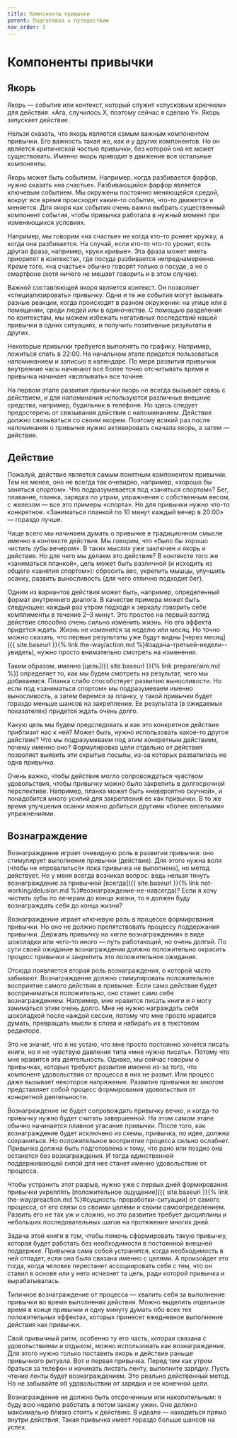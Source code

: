 ```yaml
---
title: Компоненты привычки
parent: Подготовка к путешествию
nav_order: 3
---
```


# Компоненты привычки

## Якорь

Якорь — событие или контекст, который служит «спусковым крючком» для
действия. «Ага, случилось X, поэтому сейчас я сделаю Y». Якорь
запускает действие.

Нельзя сказать, что якорь является самым важным компонентом
привычки. Его важность такая же, как и у других компонентов. Но он
является критической частью привычки, без которой она не может
существовать. Именно якорь приводит в движение все остальные
компоненты.

Якорь может быть событием. Например, когда разбивается фарфор, нужно
сказать «на счастье». Разбивающийся фарфор является ключевым
событием. Мы окружены постоянно меняющейся средой, вокруг все время
происходят какие-то события, что-то движется и меняется. Для якоря как
события очень важно выбрать существенный компонент события, чтобы
привычка работала в нужный момент при изменяющихся условиях.

Например, мы говорим «на счастье» не когда кто-то роняет кружку, а
когда она разбивается. На случай, если кто-то что-то уронит, есть
другая фраза, например, «руки кривые». Эта фраза может иметь приоритет
в контекстах, где посуда разбивается непреднамеренно. Кроме того, «на
счастье» обычно говорят только о посуде, а не о смартфоне (хотя ничего
не мешает говорить и в этом случае).

Важной составляющей якоря является контекст. Он позволяет
«специализировать» привычку. Одни и те же события могут вызывать
разные реакции, когда происходят в разном окружении: на улице или в
помещении, среди людей или в одиночестве. С помощью разделения по
контекстам, мы можем избежать негативных последствий нашей привычки в
одних ситуациях, и получить позитивные результаты в других.

Некоторые привычки требуется выполнять по графику. Например, ложиться
спать в 22:00. На начальном этапе придется пользоваться напоминанием и
записью в календаре. По мере развития привычки внутренние часы
начинают все более точно отсчитывать время и привычка начинает
«всплывать» все точнее.

На первом этапе развития привычки якорь не всегда вызывает связь с
действием, и для напоминания используются различные внешние средства,
например, будильник в телефоне. Но здесь следует предостеречь от
связывания действия с напоминанием. Действие должно связываться со
своим якорем. Поэтому всякий раз после напоминания о привычке нужно
активировать сначала якорь, а затем — действие.

## Действие

Пожалуй, действие является самым понятным компонентом привычки. Тем не
менее, оно не всегда так очевидно, например, «хорошо бы заняться
спортом». Что подразумевается под «заняться спортом»? Бег, плавание,
планка, зарядка по утрам, упражнения с собственным весом, с железом —
все это примеры «спорта». Но для привычки нужно что-то
конкретное. «Заниматься планкой по 10 минут каждый вечер в 20:00» —
гораздо лучше.

Чаще всего мы начинаем думать о привычке в традиционном смысле именно
в контексте действия. Мы говорим, что «было бы хорошо чистить зубы
вечером». В таких мыслях уже заключен и якорь и действие. Но для чего
мы делаем это действие? В контексте того же «заниматься планкой», цель
может быть различной (и исходить из общего «занятия спортом»):
сбросить вес, укрепить мышцы, улучшить осанку, развить выносливость
(для чего отлично подходит бег).

Одним из вариантов действия может быть, например, определенный формат
внутреннего диалога. В качестве примера может быть следующее: каждый
раз утром подходя к зеркалу говорить себе комплименты в течение 2–3
минут. Это простое на первый взгляд действие способно очень сильно
изменить жизнь. Но его эффекта придется ждать. Жизнь не изменится за
неделю или месяц. Но точно можно сказать, что первые результаты уже
будут видны [через месяц]({{ site.baseurl }}{% link the-way/action.md
%}#задача-третьей-недели--увидеть), нужно просто внимательно смотреть
на изменения.

Таким образом, именно [цель]({{ site.baseurl }}{% link prepare/aim.md
%}) определяет то, как мы будем смотреть на результат, чего мы
добиваемся. Планка слабо способствует развитию выносливости. Но если
под «заниматься спортом» мы подразумеваем именно выносливость, а затем
беремся за планку, у такой привычки будет гораздо меньше шансов на
закрепление. Ее результата (в ожидаемых показателях) придется ждать
очень долго.

Какую цель мы будем предследовать и как это конкретное действие
приблизит нас к ней? Может быть, нужно использовать какое-то другое
действие? Что мы подразумеваем под этим конкретным действием, почему
именно оно? Формулировка цели отдельно от действия позволяет выявить
эти скрытые посылы, из-за которых развалилась не одна привычка.

Очень важно, чтобы действие могло сопровождаться чувством
удовольствия, чтобы привычку можно было закрепить в долгосрочной
перспективе. Например, планка может быть «невероятно скучной», и
понадобится много усилий для закрепления ее как привычки. В то же
время улучшения осанки можно добиться другими «более веселыми»
упражнениями.

## Вознаграждение

Вознаграждение играет очевидную роль в развитии привычки: оно
стимулирует выполнение привычки (действие). Для этого нужна воля
(чтобы не «провалиться» пока привычка не выполнена), но метод
действует. Но у меня всегда возникал вопрос: ведь нельзя тянуть
вознаграждение за привычкой [всегда]({{ site.baseurl }}{% link
not-working/delusion.md %}#вознаграждение-не-навсегда)? Если я хочу
чистить зубы по вечерам до конца жизни, то я должен буду вознаграждать
себя до конца жизни?

Вознаграждение играет ключевую роль в процессе формирования
привычки. Но оно не должно препятствовать процессу поддержания
привычки. Держать привычку на «игле вознаграждения» в виде шоколадки
или чего-то иного — путь работающий, но очень долгий. По сути своей
ожидание вознаграждения должно положительно окрасить процесс привычки
и закрепить это положительное ожидание.

Отсюда появляется вторая роль вознаграждения, о которой часто
забывают. Вознаграждение должно стимулировать положительное восприятие
самого действия в привычке. Если само действие будет восприниматься
положительно, оно станет само себе вознаграждением. Например, мне
нравится писать книги и я могу заниматься этим очень долго. Мне не
нужно награждать себя шоколадкой после каждой сессии, потому что мне
просто нравится думать, превращать мысли в слова и набирать их в
текстовом редакторе.

Это не значит, что я не устаю, что мне просто постоянно хочется писать
книги, но я не чувствую давления типа «мне нужно писать». Потому что
мне нравится эта деятельность. Однако, мы сейчас говорим о привычках,
которые требуют развития именно из-за того, что компонент удовольствия
от процесса в них не развит. Или процесс даже вызывает некоторое
напряжение. Развитие привычки во многом представляет собой процесс
формирования удовольствия от конкретной деятельности.

Вознаграждение не будет сопровождать привычку вечно, и когда-то
привычку нужно будет считать завершенной. На этом самом этапе обычно
начинается плавное угасание привычки. После того, как вознаграждение
будет исключено из схемы, привычка, по идее, должна сохраниться. Но
положительное восприятие процесса сильно ослабнет. Привычка должна
быть подготовлена к тому, что рано или поздно она останется без
вознаграждения. И тогда единственной поддерживающей силой для нее
станет именно удовольствие от процесса.

Чтобы устранить этот разрыв, нужно уже с первых дней формирования
привычки укреплять [положительное ощущение]({{ site.baseurl }}{% link
the-way/preaction.md %}#сущность-проработки-ситуации) от самого
процесса, от его связи со своими целями и своим
самоопределением. Развить его не так уж и сложно, но это развитие
требует дисциплины и небольших последовательных шагов на протяжение
многих дней.

Задача этой книги в том, чтобы помочь сформировать такую привычку,
которая будет работать без необходимости в постоянной внешней
поддержке. Привычка сама собой устранится, когда необходимость в ней
отпадет, если она была связана именно с целями. А произойдет это
тогда, когда человек перестанет ассоциировать себя с тем, что он
ставил в основе или у него исчезнет та цель, ради которой привычка и
вырабатывалась.

Типичное вознаграждение от процесса — хвалить себя за выполнение
привычки во время выполнения действия. Можно выделить отдельное время
в конце привычки и одну минуту думать обо всех тех положительных
эффектах, которых принесет ежедневное выполнение действия как
привычки.

Свой привычный ритм, особенно ту его часть, которая связана с
удовольствиями и отдыхом, можно использовать как вознаграждение. Для
этого нужно только поставить якорь и действие раньше привычного
ритуала. Вот и первая привычка. Перед тем как утром браться за телефон
и начинать листать ленту, выполните зарядку. Пусть чтение ленты будет
вознаграждением. Это реально действенный метод. Но не забывайте об
удовольствии от зарядки и ее конечной цели.

Вознаграждение не должно быть отсроченным или накопительным: я буду
всю неделю работать а потом закажу ужин. Оно должно максимально близко
стоять к действию. В идеале — находиться прямо внутри действия. Такая
привычка имеет гораздо больше шансов на успех.
